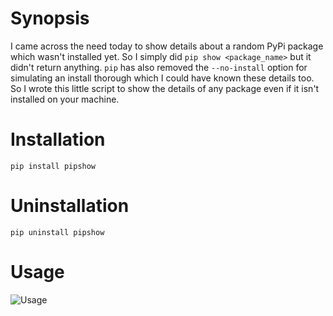 # Synopsis

I came across the need today to show details about a random PyPi package which wasn't installed yet. So I simply did `pip show <package_name>` but it didn't return anything. `pip` has also removed the `--no-install` option for simulating an install thorough which I could have known these details too. So I wrote this little script to show the details of any package even if it isn't installed on your machine.

# Installation
```
pip install pipshow
```

# Uninstallation
```pip uninstall pipshow```

# Usage

![Usage](https://github.com/prahladyeri/pipshow/blob/master/screenshot.png?raw=true)